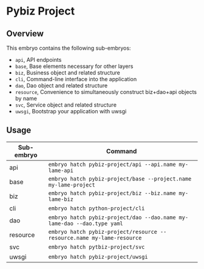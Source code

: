 # Pybiz Project

## Overview
This embryo contains the following sub-embryos:
- `api`, API endpoints
- `base`, Base elements necessary for other layers
- `biz`, Business object and related structure
- `cli`, Command-line interface into the application
- `dao`, Dao object and related structure
- `resource`, Convenience to simultaneously construct biz+dao+api objects by name
- `svc`, Service object and related structure
- `uwsgi`, Bootstrap your application with uwsgi

## Usage
Sub-embryo | Command
-----|------
api | `embryo hatch pybiz-project/api --api.name my-lame-api`
base | `embryo hatch pybiz-project/base --project.name my-lame-project`
biz | `embryo hatch pybiz-project/biz --biz.name my-lame-biz`
cli | `embryo hatch python-project/cli`
dao | `embryo hatch pybiz-project/dao --dao.name my-lame-dao --dao.type yaml`
resource | `embryo hatch pybiz-project/resource --resource.name my-lame-resource`
svc | `embryo hatch pytbiz-project/svc`
uwsgi | `embryo hatch pybiz-project/uwsgi`
